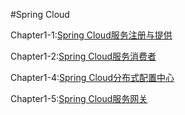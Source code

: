 #Spring Cloud

Chapter1-1:[Spring Cloud服务注册与提供](https://github.com/cclouds/Spring-Cloud/tree/master/Chapter1-1)

Chapter1-2:[Spring Cloud服务消费者](https://github.com/cclouds/Spring-Cloud/tree/master/Chapter1-2)

Chapter1-4:[Spring Cloud分布式配置中心](https://github.com/cclouds/Spring-Cloud/tree/master/Chapter1-4)

Chapter1-5:[Spring Cloud服务网关](https://github.com/cclouds/Spring-Cloud/tree/master/Chapter1-5)





